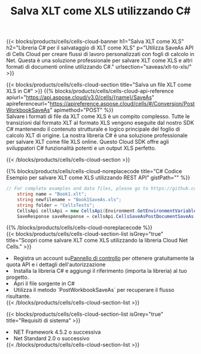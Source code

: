 ﻿---
title:  Salva XLT come XLS utilizzando C#
description:  Utilizzando Aspose.Cells Cloud SDK per C# per salvare il file in formato XLT come file in formato XLS.
kwords: Excel, Save XLT as XLS, REST, C#
howto: How to save XLT as XLS using Aspose.Cells Cloud C# library.
---
{{< blocks/products/cells/cells-cloud-banner h1="Salva XLT come XLS" h2="Libreria C# per il salvataggio di XLT come XLS" p="Utilizza SaveAs API di Cells Cloud per creare flussi di lavoro personalizzati con fogli di calcolo in Net. Questa è una soluzione professionale per salvare XLT come XLS e altri formati di documenti online utilizzando C#." urlsection="saveas/xlt-to-xls/" >}}

{{< blocks/products/cells/cells-cloud-section title="Salva un file XLT come XLS in C#" >}}
{{% blocks/products/cells/cells-cloud-api-reference apiurl="https://api.aspose.cloud/v3.0/cells/{name}/SaveAs" apireferenceurl="https://apireference.aspose.cloud/cells/#/Conversion/PostWorkbookSaveAs" apimethod="POST" %}}
<br/>
Salvare i formati di file da XLT come XLS è un compito complesso. Tutte le transizioni dal formato XLT al formato XLS vengono eseguite dal nostro SDK C# mantenendo il contenuto strutturale e logico principale del foglio di calcolo XLT di origine. La nostra libreria C# è una soluzione professionale per salvare XLT come file XLS online. Questo Cloud SDK offre agli sviluppatori C# funzionalità potenti e un output XLS perfetto.

{{< /blocks/products/cells/cells-cloud-section >}}

{{% blocks/products/cells/cells-cloud-noreplacecode title="C# Codice Esempio per salvare XLT come XLS utilizzando REST API" gistPath="" %}}
  
```cs
// For complete examples and data files, please go to https://github.com/aspose-cells-cloud/aspose-cells-cloud-dotnet/
    string name = "Book1.xlt";
    string newfilename = "Book1SaveAs.xls";
    string folder = "CellsTests";
    CellsApi cellsApi = new CellsApi(Environment.GetEnvironmentVariable("ProductClientId"), Environment.GetEnvironmentVariable("ProductClientSecret"));
    SaveResponse saveResponse = cellsApi.CellsSaveAsPostDocumentSaveAs(name, null, newfilename, null,null,folder);
```
  
{{% /blocks/products/cells/cells-cloud-noreplacecode %}}
<br/>
{{< blocks/products/cells/cells-cloud-section-list isGrey="true" title="Scopri come salvare XLT come XLS utilizzando la libreria Cloud Net Cells." >}}
<li> Registra un account su<a href="https://dashboard.aspose.cloud/">Pannello di controllo</a> per ottenere gratuitamente la quota API e i dettagli dell'autorizzazione</li>
<li>Installa la libreria C# e aggiungi il riferimento (importa la libreria) al tuo progetto.</li>
<li>Apri il file sorgente in C#</li>
<li>Utilizza il metodo `PostWorkbookSaveAs` per recuperare il flusso risultante.</li>
{{< /blocks/products/cells/cells-cloud-section-list >}}

{{< blocks/products/cells/cells-cloud-section-list isGrey="true" title="Requisiti di sistema" >}}
<li>NET Framework 4.5.2 o successiva</li>
<li>Net Standard 2.0 o successivo</li>
{{< /blocks/products/cells/cells-cloud-section-list >}}
